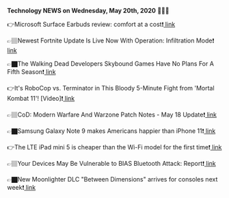 <b>Technology NEWS on Wednesday, May 20th, 2020</b> 📡📡📡 

👉Microsoft Surface Earbuds review: comfort at a cost❗️<a href='https://techblock.club/?p=4869'> link</a>

👉🏽Newest Fortnite Update Is Live Now With Operation: Infiltration Mode❗️<a href='https://techblock.club/?p=4871'> link</a>

👉🏿The Walking Dead Developers Skybound Games Have No Plans For A Fifth Season❗️<a href='https://techblock.club/?p=4873'> link</a>

👉It's RoboCop vs. Terminator in This Bloody 5-Minute Fight from 'Mortal Kombat 11'! [Video]❗️<a href='https://techblock.club/?p=4875'> link</a>

👉🏽CoD: Modern Warfare And Warzone Patch Notes - May 18 Update❗️<a href='https://techblock.club/?p=4877'> link</a>

👉🏿Samsung Galaxy Note 9 makes Americans happier than iPhone 11❗️<a href='https://techblock.club/?p=4879'> link</a>

👉The LTE iPad mini 5 is cheaper than the Wi-Fi model for the first time❗️<a href='https://techblock.club/?p=4881'> link</a>

👉🏽Your Devices May Be Vulnerable to BIAS Bluetooth Attack: Report❗️<a href='https://techblock.club/?p=4883'> link</a>

👉🏿New Moonlighter DLC "Between Dimensions" arrives for consoles next week❗️<a href='https://techblock.club/?p=4885'> link</a>

